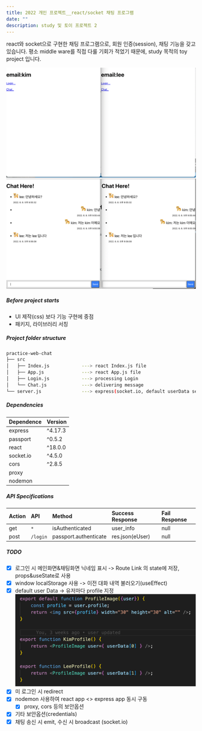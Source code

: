 ```yaml
---
title: 2022 개인 프로젝트__react/socket 채팅 프로그램
date: ""
description: study 및 토이 프로젝트 2
---
```


react와 socket으로 구현한 채팅 프로그램으로, 회원 인증(session), 채팅 기능을 갖고 있습니다.
평소 middle ware를 직접 다룰 기회가 적었기 때문에, study 목적의 toy project 입니다. 

![Chat](./chat1.png)
![Chat](./chat2.png)

##### Before project starts 
- UI 제작(css) 보다 기능 구현에 중점
- 패키지, 라이브러리 서칭


##### Project folder structure
``` bash 
practice-web-chat
├── src
│   ├── Index.js            ---> react Index.js file
│   ├── App.js              ---> react App.js file
│   ├── Login.js            ---> processing Login 
│   └── Chat.js             ---> delivering message
└── server.js               ---> express(socket.io, default userData setting, passport ...)
```

##### Dependencies 
Dependence             |Version
-----------------------|-------
express                | ^4.17.3
passport               | ^0.5.2
react                  | ^18.0.0
socket.io              | ^4.5.0
cors                   | ^2.8.5
proxy                  |
nodemon                |



##### API Specifications

| Action | API      | Method     | Success Response | Fail Response  |
| :----- | :------- | :--------- | :--------------- | :------------- | 
| get    | `*`      | isAuthenticated | user_info   | null           |
| post   | `/login` | passport.authenticate | res.json(eUser) | null      |


##### TODO
- [x] 로그인 시 메인화면&채팅화면 닉네임 표시 -> Route Link 의 state에 저장, props&useState로 사용
- [x] window localStorage 사용 -> 이전 대화 내역 불러오기(useEffect)
- [x] default user Data -> 유저마다 profile 지정
![Chat](./chat3.png)
- [x] 미 로그인 시 redirect
- [x] nodemon 사용하여 react app <> express app 동시 구동
    - [x] proxy, cors 등의 보안옵션
- [x] 기타 보안옵션(credentials)
- [x] 채팅 송신 시 emit, 수신 시 broadcast (socket.io)
